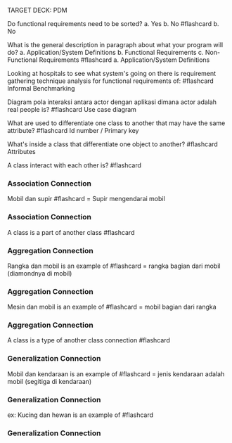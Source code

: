TARGET DECK: PDM

Do functional requirements need to be sorted? 
a. Yes
b. No #flashcard 
b. No
<!--ID: 1670390825111-->


What is the general description in paragraph about what your program will do? 
a. Application/System Definitions
b. Functional Requirements
c. Non-Functional Requirements #flashcard 
a. Application/System Definitions
<!--ID: 1670390825123-->


Looking at hospitals to see what system's going on there is requirement gathering technique analysis for functional requirements of: #flashcard 
Informal Benchmarking
<!--ID: 1670390825127-->

Diagram pola interaksi antara actor dengan aplikasi dimana actor adalah real people is? #flashcard 
Use case diagram
<!--ID: 1671112067372-->


What are used to differentiate one class to another that may have the same attribute? #flashcard 
Id number / Primary key
<!--ID: 1671112067378-->


What's inside a class that differentiate one object to another? #flashcard 
Attributes
<!--ID: 1671112067382-->


A class interact with each other is? #flashcard 
### Association Connection 
<!--ID: 1671959201846-->


Mobil dan supir #flashcard 
= Supir mengendarai mobil 
### Association Connection 
<!--ID: 1671959201849-->


A class is a part of another class #flashcard 
### Aggregation Connection
<!--ID: 1671959201854-->


Rangka dan mobil is an example of #flashcard 
= rangka bagian dari mobil (diamondnya di mobil)
### Aggregation Connection
<!--ID: 1671959201858-->


Mesin dan mobil is an example of #flashcard 
= mobil bagian dari rangka
### Aggregation Connection
<!--ID: 1671959201863-->



A class is a type of another class connection #flashcard 
### Generalization Connection
<!--ID: 1671959201867-->


 Mobil dan kendaraan is an example of #flashcard 
= jenis kendaraan adalah mobil (segitiga di kendaraan)
### Generalization Connection
<!--ID: 1671959201872-->


ex: Kucing dan hewan is an example of #flashcard 
### Generalization Connection
	
<!--ID: 1671959201879-->
